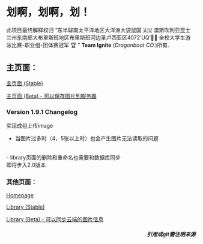 # 划啊，划啊，划！

此项目最终解释权归 “东半球南太平洋地区大洋洲大袋鼠国 🇦🇺 澳斯吹利亚昆士兰州东南部大布里斯班地区布里斯班河边圣卢西亚区4072‘UQ’🏊🏻‍  全校大学生游泳比赛-职业组-团体赛冠军 🏆️ ” **Team Ignite** (*Dragonboat CO.*)所有.

## 主页面：

[主页面 (Stable)](https://s4523761-fableous.uqcloud.net/index.html)

[主页面 (Beta) - 可以保存图片到服务器](https://s4523761-fableous.uqcloud.net/index_alpha.php)

### Version 1.9.1 Changelog

实现成组上传image
<br>
 - 当图片过多时（4，5张以上时）也会产生图片无法读取的问题
<br>
 - library页面的删除和重命名也需要和数据库同步
<br>
即将步入2.0版本

### 其他页面：

[Homepage](https://s4523761-fableous.uqcloud.net/home.html)

[Library (Stable)](https://s4523761-fableous.uqcloud.net/library.html)

[Library (Beta) - 可以同步云端的图片信息](https://s4523761-fableous.uqcloud.net/library_alpha.php)

##### <div align="right">*引用或git需注明来源*</div>
